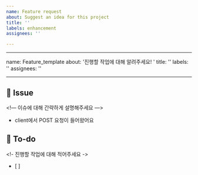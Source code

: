 ```yaml
---
name: Feature request
about: Suggest an idea for this project
title: ''
labels: enhancement
assignees: ''

---
```


---
 name: Feature_template
 about: '진행할 작업에 대해 알려주세요! '
 title: ''
 labels: ''
 assignees: ''

 ---

 ## 📌 Issue

 <!— 이슈에 대해 간략하게 설명해주세요 —> 
 - client에서 POST 요청이 들어왔어요

 ## 📝 To-do
 <!- 진행할 작업에 대해 적어주세요 ->
 - [ ]
